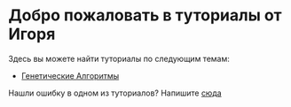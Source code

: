 # Добро пожаловать в туториалы от Игоря

Здесь вы можете найти туториалы по следующим темам:
- [Генетические Алгоритмы](https://github.com/GitHubik1/IgorTutors/blob/main/Genetic%20Algorithms/Tutor.md)

Нашли ошибку в одном из туториалов? Напишите [сюда](https://github.com/GitHubik1/IgorTutors/issues)
